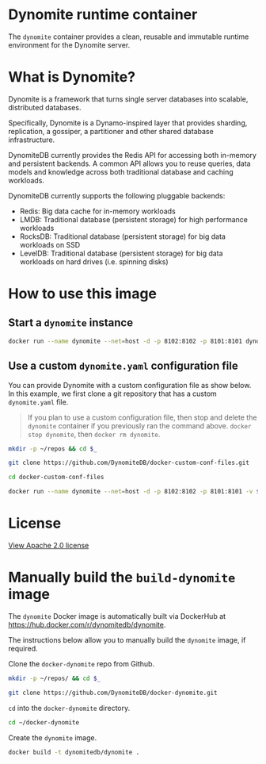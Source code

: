 # Dynomite runtime container

The `dynomite` container provides a clean, reusable and immutable runtime environment for the Dynomite server.

# What is Dynomite?

Dynomite is a framework that turns single server databases into scalable, distributed databases. 

Specifically, Dynomite is a Dynamo-inspired layer that provides sharding, replication, a gossiper, a partitioner and other shared database infrastructure. 

DynomiteDB currently provides the Redis API for accessing both in-memory and persistent backends. A common API allows you to reuse queries, data models and knowledge across both traditional database and caching workloads.

DynomiteDB currently supports the following pluggable backends:

- Redis: Big data cache for in-memory workloads
- LMDB: Traditional database (persistent storage) for high performance workloads
- RocksDB: Traditional database (persistent storage) for big data workloads on SSD
- LevelDB: Traditional database (persistent storage) for big data workloads on hard drives (i.e. spinning disks)

# How to use this image

## Start a `dynomite` instance
```bash
docker run --name dynomite --net=host -d -p 8102:8102 -p 8101:8101 dynomitedb/dynomite
```

## Use a custom `dynomite.yaml` configuration file

You can provide Dynomite with a custom configuration file as show below. In this example, we first clone a git repository that has a custom `dynomite.yaml` file.

> If you plan to use a custom configuration file, then stop and delete the `dynomite` container if you previously ran the command above. `docker stop dynomite`, then `docker rm dynomite`.

```bash
mkdir -p ~/repos && cd $_

git clone https://github.com/DynomiteDB/docker-custom-conf-files.git

cd docker-custom-conf-files

docker run --name dynomite --net=host -d -p 8102:8102 -p 8101:8101 -v ${PWD}/dynomite.yaml:/etc/dynomitedb/dynomite.yaml dynomitedb/dynomite
```

# License

[View Apache 2.0 license](https://github.com/DynomiteDB/docker-dynomite/blob/master/LICENSE)

# Manually build the `build-dynomite` image

The `dynomite` Docker image is automatically built via DockerHub at https://hub.docker.com/r/dynomitedb/dynomite.

The instructions below allow you to manually build the `dynomite` image, if required.

Clone the `docker-dynomite` repo from Github.

```bash
mkdir -p ~/repos/ && cd $_

git clone https://github.com/DynomiteDB/docker-dynomite.git
```

`cd` into the `docker-dynomite` directory.

```bash
cd ~/docker-dynomite
```

Create the `dynomite` image.

```bash
docker build -t dynomitedb/dynomite .
```
